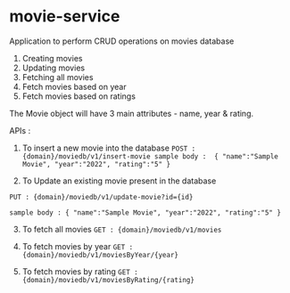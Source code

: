 # movie-service
Application to perform CRUD operations on movies database

1. Creating movies
2. Updating movies
3. Fetching all movies
4. Fetch movies based on year
5. Fetch movies based on ratings 

The Movie object will have 3 main attributes - name, year & rating.

APIs : 

1. To insert a new movie into the database
`POST : {domain}/moviedb/v1/insert-movie
sample body : 
{
    "name":"Sample Movie",
    "year":"2022",
    "rating":"5"
}`

2. To Update an existing movie present in the database

`PUT : {domain}/moviedb/v1/update-movie?id={id}`

`sample body :
{
"name":"Sample Movie",
"year":"2022",
"rating":"5"
}`

3. To fetch all movies
`GET : {domain}/moviedb/v1/movies`

4. To fetch movies by year
`GET : {domain}/moviedb/v1/moviesByYear/{year}`

5. To fetch movies by rating
`GET : {domain}/moviedb/v1/moviesByRating/{rating}`
